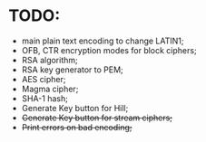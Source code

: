 # TODO:
 * main plain text encoding to change LATIN1;
 * OFB, CTR encryption modes for block ciphers;
 * RSA algorithm;
 * RSA key generator to PEM;
 * AES cipher;
 * Magma cipher;
 * SHA-1 hash;
 * Generate Key button for Hill;
 * ~~Generate Key button for stream ciphers;~~
 * ~~Print errors on bad encoding;~~